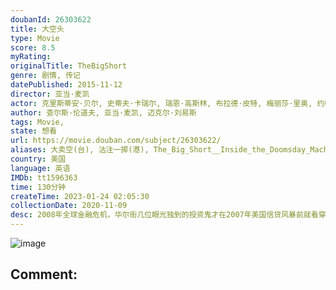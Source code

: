 ```yaml
---
doubanId: 26303622
title: 大空头
type: Movie
score: 8.5
myRating: 
originalTitle: TheBigShort
genre: 剧情, 传记
datePublished: 2015-11-12
director: 亚当·麦凯
actor: 克里斯蒂安·贝尔, 史蒂夫·卡瑞尔, 瑞恩·高斯林, 布拉德·皮特, 梅丽莎·里奥, 约翰·马加罗, 拉菲·斯波, 杰瑞米·斯特朗, 芬·维特洛克, 玛丽莎·托梅, 崔西·莱茨, 文峰, 阿德普波·奥杜耶, 凯伦·吉兰, 马克思·格林菲尔德, 比利·马格努森, 玛格特·罗比, 理查德·塞勒, 赛琳娜·戈麦斯, 哈米什·林克莱特, 阿尔·萨皮恩扎, 拉腊·格赖斯, 韦恩·佩雷, 亨特·巴克, 比利·斯洛特, 斯坦利·黄, 布兰登·斯特西, 贾可琳·贝瑟尼, 艾登·佛洛维斯, 戴夫·戴维斯, 朴在书, 莱斯利·卡斯泰, 杰弗瑞·格里芬, undefined, undefined, 朱莉娅·霍特, 妮可·巴雷, 杰克·蒂格, 乔伊·布鲁克斯, 大卫·卡拉维
author: 查尔斯·伦道夫, 亚当·麦凯, 迈克尔·刘易斯
tags: Movie, 
state: 想看
url: https://movie.douban.com/subject/26303622/
aliases: 大卖空(台), 沽注一掷(港), The_Big_Short__Inside_the_Doomsday_Machine
country: 美国
language: 英语
IMDb: tt1596363
time: 130分钟
createTime: 2023-01-24 02:05:30
collectionDate: 2020-11-09
desc: 2008年全球金融危机，华尔街几位眼光独到的投资鬼才在2007年美国信贷风暴前就看穿了泡沫假象，通过做空次贷CDS而大幅获益，成为少数在金融灾难中大量获利的投资枭雄。贾瑞德·韦内特（瑞恩·高斯林饰）将...
---
```


![image](p2283531871.jpg)

Comment: 
---


